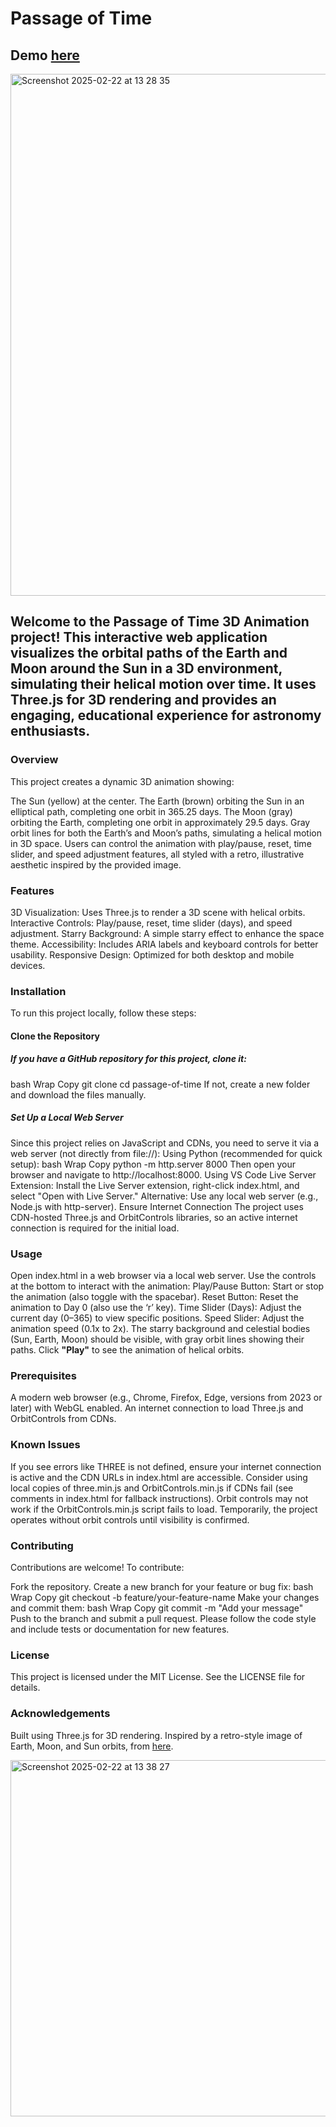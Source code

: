 # Passage of Time

## Demo [here](https://edisedis777.github.io/passage-of-time/)

<img width="835" alt="Screenshot 2025-02-22 at 13 28 35" src="https://github.com/user-attachments/assets/86706c1a-d2a8-4949-9a35-7ec6af03cfe2" />


## Welcome to the Passage of Time 3D Animation project! This interactive web application visualizes the orbital paths of the Earth and Moon around the Sun in a 3D environment, simulating their helical motion over time. It uses Three.js for 3D rendering and provides an engaging, educational experience for astronomy enthusiasts.

### Overview
This project creates a dynamic 3D animation showing:

The Sun (yellow) at the center.
The Earth (brown) orbiting the Sun in an elliptical path, completing one orbit in 365.25 days.
The Moon (gray) orbiting the Earth, completing one orbit in approximately 29.5 days.
Gray orbit lines for both the Earth’s and Moon’s paths, simulating a helical motion in 3D space.
Users can control the animation with play/pause, reset, time slider, and speed adjustment features, all styled with a retro, illustrative aesthetic inspired by the provided image.

### Features
3D Visualization: Uses Three.js to render a 3D scene with helical orbits.
Interactive Controls: Play/pause, reset, time slider (days), and speed adjustment.
Starry Background: A simple starry effect to enhance the space theme.
Accessibility: Includes ARIA labels and keyboard controls for better usability.
Responsive Design: Optimized for both desktop and mobile devices.


### Installation
To run this project locally, follow these steps:

#### Clone the Repository
##### If you have a GitHub repository for this project, clone it:
bash
Wrap
Copy
git clone <repository-url>
cd passage-of-time
If not, create a new folder and download the files manually.

##### Set Up a Local Web Server
Since this project relies on JavaScript and CDNs, you need to serve it via a web server (not directly from file://):
Using Python (recommended for quick setup):
bash
Wrap
Copy
python -m http.server 8000
Then open your browser and navigate to http://localhost:8000.
Using VS Code Live Server Extension: Install the Live Server extension, right-click index.html, and select "Open with Live Server."
Alternative: Use any local web server (e.g., Node.js with http-server).
Ensure Internet Connection
The project uses CDN-hosted Three.js and OrbitControls libraries, so an active internet connection is required for the initial load.

### Usage
Open index.html in a web browser via a local web server.
Use the controls at the bottom to interact with the animation:
Play/Pause Button: Start or stop the animation (also toggle with the spacebar).
Reset Button: Reset the animation to Day 0 (also use the ‘r’ key).
Time Slider (Days): Adjust the current day (0–365) to view specific positions.
Speed Slider: Adjust the animation speed (0.1x to 2x).
The starry background and celestial bodies (Sun, Earth, Moon) should be visible, with gray orbit lines showing their paths. 
Click **"Play"** to see the animation of helical orbits.

### Prerequisites
A modern web browser (e.g., Chrome, Firefox, Edge, versions from 2023 or later) with WebGL enabled.
An internet connection to load Three.js and OrbitControls from CDNs.

### Known Issues
If you see errors like THREE is not defined, ensure your internet connection is active and the CDN URLs in index.html are accessible. 
Consider using local copies of three.min.js and OrbitControls.min.js if CDNs fail (see comments in index.html for fallback instructions).
Orbit controls may not work if the OrbitControls.min.js script fails to load. Temporarily, the project operates without orbit controls until visibility is confirmed.

### Contributing
Contributions are welcome! To contribute:

Fork the repository.
Create a new branch for your feature or bug fix:
bash
Wrap
Copy
git checkout -b feature/your-feature-name
Make your changes and commit them:
bash
Wrap
Copy
git commit -m "Add your message"
Push to the branch and submit a pull request.
Please follow the code style and include tests or documentation for new features.


### License
This project is licensed under the MIT License. See the LICENSE file for details.

### Acknowledgements
Built using Three.js for 3D rendering.
Inspired by a retro-style image of Earth, Moon, and Sun orbits, from [here](https://archive.org/details/yousciencescienc00bran/page/172/mode/1up).

<img width="570" alt="Screenshot 2025-02-22 at 13 38 27" src="https://github.com/user-attachments/assets/fa469fe3-e2e3-4aa1-b2d7-5cb644da39dd" />
